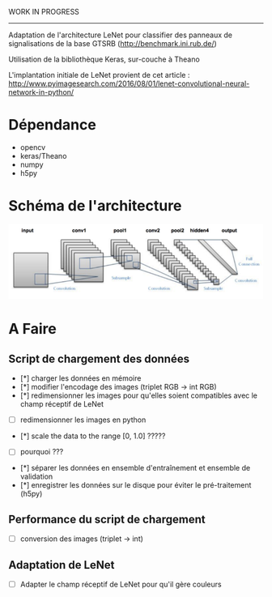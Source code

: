 WORK IN PROGRESS

---------------------------------------------

Adaptation de l'architecture LeNet pour classifier des panneaux de signalisations de la base GTSRB (http://benchmark.ini.rub.de/)

Utilisation de la bibliothèque Keras, sur-couche à Theano

L'implantation initiale de LeNet provient de cet article : http://www.pyimagesearch.com/2016/08/01/lenet-convolutional-neural-network-in-python/

# Dépendance
- opencv
- keras/Theano
- numpy
- h5py


# Schéma de l'architecture
![architecture](./arch.png)

# A Faire

## Script de chargement des données
- [*] charger les données en mémoire
- [*] modifier l'encodage des images (triplet RGB -> int RGB)
- [*] redimensionner les images pour qu'elles soient compatibles avec le champ réceptif de LeNet
- [ ] redimensionner les images en python
- [*] scale the data to the range [0, 1.0] ?????
- [ ] pourquoi ???
- [*] séparer les données en ensemble d'entraînement et ensemble de validation
- [*] enregistrer les données sur le disque pour éviter le pré-traitement (h5py)

## Performance du script de chargement
- [ ] conversion des images (triplet -> int) 

## Adaptation de LeNet
- [ ] Adapter le champ réceptif de LeNet pour qu'il gère couleurs


